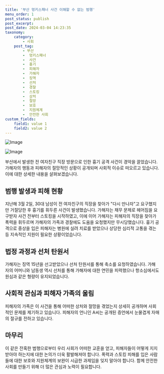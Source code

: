 ```yaml
---
title: '부산 멍키스패너 사건 이해할 수 없는 범행'
menu_order: 1
post_status: publish
post_excerpt: 
post_date: 2024-03-04 14:23:35
taxonomy:
    category:
        - 사회
    post_tag:
        - 부산
        -  멍키스패너
        -  사건
        -  흉기
        -  피해자
        -  가해자
        -  징역
        -  선처
        -  경찰
        -  스토킹
        -  상처
        -  절망
        -  보호
        -  지원체계
        -  안전한 사회
custom_fields:
    field1: value 1
    field2: value 2
---
```


![Image](https://imgnews.pstatic.net/image/081/2024/03/04/0003434487_001_20240304102905039.jpg?type=w647)

![Image](https://imgnews.pstatic.net/image/081/2024/03/04/0003434487_002_20240304102905072.png?type=w647)

부산에서 발생한 전 여자친구 직장 방문으로 인한 흉기 공격 사건이 경악을 끌었습니다. 가해자의 행동과 피해자의 절망적인 상황이 공개되며 사회적 이슈로 떠오르고 있습니다. 이에 대한 상세한 내용을 살펴보겠습니다.
## 범행 발생과 피해 현황
지난해 3월 2일, 30대 남성이 전 여자친구의 직장을 찾아가 "다시 만나자"고 요구했지만 거절당한 후 흉기를 휘두른 사건이 발생했습니다. 가해자는 채무 문제로 헤어짐을 요구받자 사건 전부터 스토킹을 시작하였고, 이에 이어 가해자는 피해자의 직장을 찾아가 폭력을 휘두르며 가해자의 가족과 경찰에도 도움을 요청했지만 무시당했습니다.
흉기 공격으로 중상을 입은 피해자는 병원에 실려 치료를 받았으나 상당한 심리적 고통을 겪는 등 지속적인 지원이 필요한 상황이었습니다.
## 법정 과정과 선처 탄원서
가해자는 징역 15년을 선고받았으나 선처 탄원서를 통해 축소를 요청하였습니다. 가해자의 어머니와 남동생 역시 선처를 통해 가해자에 대한 연민을 피력했으나 항소심에서도 원심과 같은 형량이 유지되었습니다.
## 사회적 관심과 피해자 가족의 울림
피해자의 가족은 이 사건을 통해 어떠한 상처와 절망을 겪었는지 상세히 공개하며 사회적인 문제를 제기하고 있습니다. 피해자의 언니인 A씨는 공개된 증언에서 눈물겹게 자매의 절규를 전하고 있습니다.
## 마무리
이 같은 잔혹한 범행으로부터 우리 사회가 어떠한 교훈을 얻고, 피해자들이 어떻게 지지받아야 하는지에 대한 논의가 더욱 활발해져야 합니다. 폭력과 스토킹 피해를 입은 사람들에 대한 보호와 지원체계의 보완이 시급한 과제임을 잊지 말아야 합니다. 함께 안전한 사회를 만들기 위해 더 많은 관심과 노력이 필요합니다.
